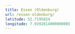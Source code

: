 ```yaml
---
title: Essen (Oldenburg)
url: /essen-oldenburg/
latitude: 52.7195824
longitude: 7.9392814000000005
---
```

